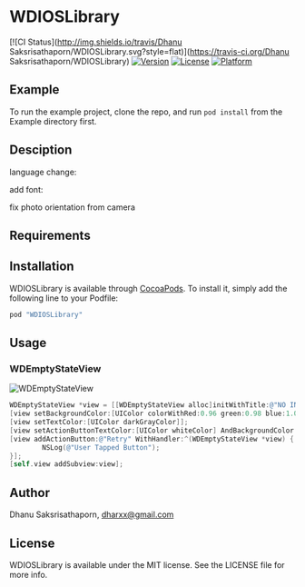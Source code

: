 # WDIOSLibrary

[![CI Status](http://img.shields.io/travis/Dhanu Saksrisathaporn/WDIOSLibrary.svg?style=flat)](https://travis-ci.org/Dhanu Saksrisathaporn/WDIOSLibrary)
[![Version](https://img.shields.io/cocoapods/v/WDIOSLibrary.svg?style=flat)](http://cocoapods.org/pods/WDIOSLibrary)
[![License](https://img.shields.io/cocoapods/l/WDIOSLibrary.svg?style=flat)](http://cocoapods.org/pods/WDIOSLibrary)
[![Platform](https://img.shields.io/cocoapods/p/WDIOSLibrary.svg?style=flat)](http://cocoapods.org/pods/WDIOSLibrary)

## Example

To run the example project, clone the repo, and run `pod install` from the Example directory first.

## Desciption

language change:

add font:

fix photo orientation from camera

## Requirements

## Installation

WDIOSLibrary is available through [CocoaPods](http://cocoapods.org). To install
it, simply add the following line to your Podfile:

```ruby
pod "WDIOSLibrary"
```

## Usage

### WDEmptyStateView
![WDEmptyStateView](/images/WDEmptyStateView.png)

```objective-c
WDEmptyStateView *view = [[WDEmptyStateView alloc]initWithTitle:@"NO INTERNET" description:@"Your internet connention was lost,\nPlease check." imageName:@""];
[view setBackgroundColor:[UIColor colorWithRed:0.96 green:0.98 blue:1.00 alpha:1.0]];
[view setTextColor:[UIColor darkGrayColor]];
[view setActionButtonTextColor:[UIColor whiteColor] AndBackgroundColor:[UIColor CustomCrimsonColor]];
[view addActionButton:@"Retry" WithHandler:^(WDEmptyStateView *view) {
        NSLog(@"User Tapped Button");
}];
[self.view addSubview:view];
```

## Author

Dhanu Saksrisathaporn, dharxx@gmail.com

## License

WDIOSLibrary is available under the MIT license. See the LICENSE file for more info.
